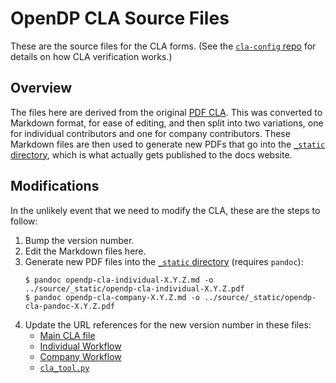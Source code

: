 # OpenDP CLA Source Files

These are the source files for the CLA forms.
(See the [`cla-config` repo](https://github.com/opendp/clabot-config) for details on how CLA verification works.)

## Overview

The files here are derived from the original [PDF CLA](cla_opendp_project_2021.pdf).
This was converted to Markdown format, for ease of editing, and then split into two variations,
one for individual contributors and one for company contributors.
These Markdown files are then used to generate new PDFs that go into the [`_static` directory](../source/_static),
which is what actually gets published to the docs website.

## Modifications

In the unlikely event that we need to modify the CLA, these are the steps to follow:

1. Bump the version number.
2. Edit the Markdown files here.
3. Generate new PDF files into the [`_static` directory](../source/_static) (requires `pandoc`):
    ```
    $ pandoc opendp-cla-individual-X.Y.Z.md -o ../source/_static/opendp-cla-individual-X.Y.Z.pdf
    $ pandoc opendp-cla-company-X.Y.Z.md -o ../source/_static/opendp-cla-pandoc-X.Y.Z.pdf
    ```
4. Update the URL references for the new version number in these files:
   * [Main CLA file](../source/contributor/cla.rst)
   * [Individual Workflow](/.github/workflows/sign-individual.yml)
   * [Company Workflow](/.github/workflows/sign-company.yml)
   * [`cla_tool.py`](https://github.com/opendp/clabot-config/blob/main/tools/cla_tool.py)
